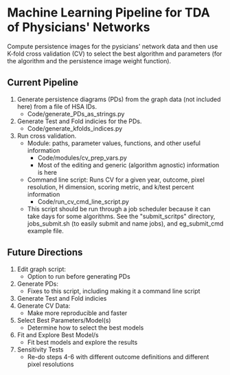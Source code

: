 # Machine Learning Pipeline for TDA of Physicians' Networks

Compute persistence images for the pysicians' network data and then use K-fold cross validation (CV) to select the best algorithm and parameters (for the algorithm and the persistence image weight function).

## Current Pipeline
1. Generate persistence diagrams (PDs) from the graph data (not included here) from a file of HSA IDs.
    - Code/generate_PDs_as_strings.py
2. Generate Test and Fold indicies for the PDs.
    - Code/generate_kfolds_indices.py
3. Run cross validation.
   - Module: paths, parameter values, functions, and other useful information
      - Code/modules/cv_prep_vars.py
      - Most of the editing and generic (algorithm agnostic) information is here
    - Command line script: Runs CV for a given year, outcome, pixel resolution, H dimension, scoring metric, and k/test percent information
      - Code/run_cv_cmd_line_script.py
    - This script should be run through a job scheduler because it can take days for some algorithms. See the "submit_scritps" directory, jobs_submit.sh (to easily submit and name jobs), and eg_submit_cmd example file.

## Future Directions
1. Edit graph script:
   - Option to run before generating PDs
2. Generate PDs:
   - Fixes to this script, including making it a command line script
3. Generate Test and Fold indicies
4. Generate CV Data:
   - Make more reproducible and faster
5. Select Best Parameters/Model(s)
    - Determine how to select the best models
6. Fit and Explore Best Model/s
   - Fit best models and explore the results
7. Sensitivity Tests
   - Re-do steps 4-6 with different outcome definitions and different pixel resolutions
